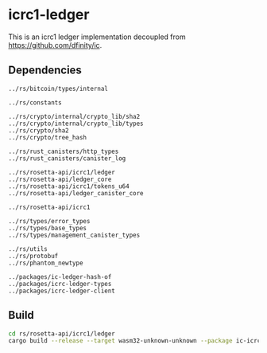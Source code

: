# icrc1-ledger
This is an icrc1 ledger implementation decoupled from https://github.com/dfinity/ic.

## Dependencies

```
../rs/bitcoin/types/internal

../rs/constants

../rs/crypto/internal/crypto_lib/sha2
../rs/crypto/internal/crypto_lib/types
../rs/crypto/sha2
../rs/crypto/tree_hash

../rs/rust_canisters/http_types
../rs/rust_canisters/canister_log

../rs/rosetta-api/icrc1/ledger
../rs/rosetta-api/ledger_core
../rs/rosetta-api/icrc1/tokens_u64
../rs/rosetta-api/ledger_canister_core

../rs/rosetta-api/icrc1

../rs/types/error_types
../rs/types/base_types
../rs/types/management_canister_types

../rs/utils
../rs/protobuf
../rs/phantom_newtype

../packages/ic-ledger-hash-of
../packages/icrc-ledger-types
../packages/icrc-ledger-client
```

## Build 

```bash
cd rs/rosetta-api/icrc1/ledger
cargo build --release --target wasm32-unknown-unknown --package ic-icrc1-ledger
```
